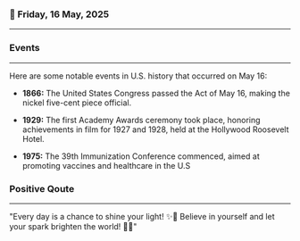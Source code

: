 ### 📅 Friday, 16 May, 2025
------
### Events
------
Here are some notable events in U.S. history that occurred on May 16:

- **1866:** The United States Congress passed the Act of May 16, making the nickel five-cent piece official.
  
- **1929:** The first Academy Awards ceremony took place, honoring achievements in film for 1927 and 1928, held at the Hollywood Roosevelt Hotel.

- **1975:** The 39th Immunization Conference commenced, aimed at promoting vaccines and healthcare in the U.S
### Positive Qoute
------
"Every day is a chance to shine your light! ✨🌟 Believe in yourself and let your spark brighten the world! 🌈💖"
